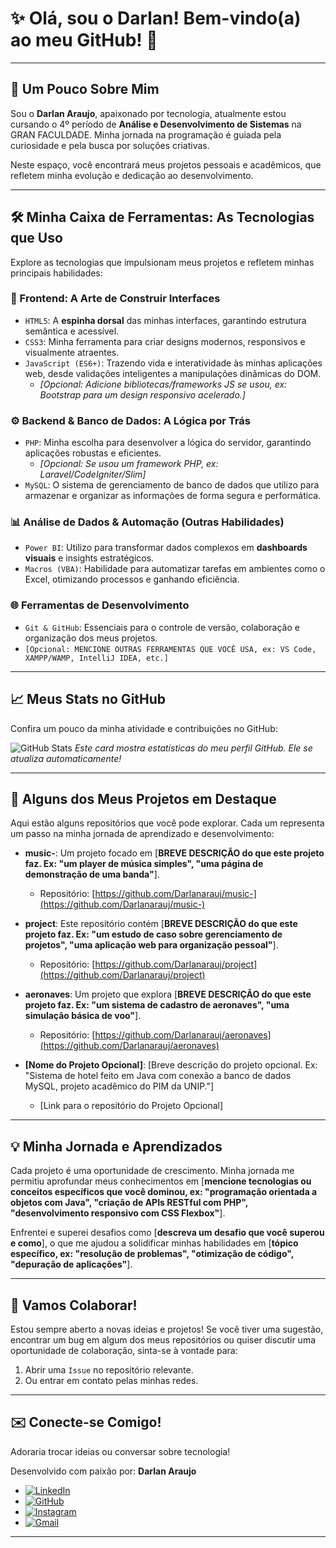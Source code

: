 # ✨ Olá, sou o Darlan! Bem-vindo(a) ao meu GitHub! 👋

---

## 🌟 Um Pouco Sobre Mim

Sou o **Darlan Araujo**, apaixonado por tecnologia, atualmente estou cursando o 4º período de **Análise e Desenvolvimento de Sistemas** na GRAN FACULDADE. Minha jornada na programação é guiada pela curiosidade e pela busca por soluções criativas.

Neste espaço, você encontrará meus projetos pessoais e acadêmicos, que refletem minha evolução e dedicação ao desenvolvimento.

---

## 🛠️ Minha Caixa de Ferramentas: As Tecnologias que Uso

Explore as tecnologias que impulsionam meus projetos e refletem minhas principais habilidades:

### 🚀 Frontend: A Arte de Construir Interfaces
* `HTML5`: A **espinha dorsal** das minhas interfaces, garantindo estrutura semântica e acessível.
* `CSS3`: Minha ferramenta para criar designs modernos, responsivos e visualmente atraentes.
* `JavaScript (ES6+)`: Trazendo vida e interatividade às minhas aplicações web, desde validações inteligentes a manipulações dinâmicas do DOM.
    * *[Opcional: Adicione bibliotecas/frameworks JS se usou, ex: Bootstrap para um design responsivo acelerado.]*

### ⚙️ Backend & Banco de Dados: A Lógica por Trás
* `PHP`: Minha escolha para desenvolver a lógica do servidor, garantindo aplicações robustas e eficientes.
    * *[Opcional: Se usou um framework PHP, ex: Laravel/CodeIgniter/Slim]*
* `MySQL`: O sistema de gerenciamento de banco de dados que utilizo para armazenar e organizar as informações de forma segura e performática.

### 📊 Análise de Dados & Automação (Outras Habilidades)
* `Power BI`: Utilizo para transformar dados complexos em **dashboards visuais** e insights estratégicos.
* `Macros (VBA)`: Habilidade para automatizar tarefas em ambientes como o Excel, otimizando processos e ganhando eficiência.

### 🌐 Ferramentas de Desenvolvimento
* `Git & GitHub`: Essenciais para o controle de versão, colaboração e organização dos meus projetos.
* `[Opcional: MENCIONE OUTRAS FERRAMENTAS QUE VOCÊ USA, ex: VS Code, XAMPP/WAMP, IntelliJ IDEA, etc.]`

---

## 📈 Meus Stats no GitHub

Confira um pouco da minha atividade e contribuições no GitHub:

![GitHub Stats](https://github-readme-stats.vercel.app/api?username=Darlanarauj&show_icons=true&theme=transparent&hide_rank=true&count_private=true)
*Este card mostra estatísticas do meu perfil GitHub. Ele se atualiza automaticamente!*

---

## 🌟 Alguns dos Meus Projetos em Destaque

Aqui estão alguns repositórios que você pode explorar. Cada um representa um passo na minha jornada de aprendizado e desenvolvimento:

* **music-**: Um projeto focado em [**BREVE DESCRIÇÃO do que este projeto faz. Ex: "um player de música simples", "uma página de demonstração de uma banda"**].
    * Repositório: [https://github.com/Darlanarauj/music-](https://github.com/Darlanarauj/music-)

* **project**: Este repositório contém [**BREVE DESCRIÇÃO do que este projeto faz. Ex: "um estudo de caso sobre gerenciamento de projetos", "uma aplicação web para organização pessoal"**].
    * Repositório: [https://github.com/Darlanarauj/project](https://github.com/Darlanarauj/project)

* **aeronaves**: Um projeto que explora [**BREVE DESCRIÇÃO do que este projeto faz. Ex: "um sistema de cadastro de aeronaves", "uma simulação básica de voo"**].
    * Repositório: [https://github.com/Darlanarauj/aeronaves](https://github.com/Darlanarauj/aeronaves)

* **[Nome do Projeto Opcional]**: [Breve descrição do projeto opcional. Ex: "Sistema de hotel feito em Java com conexão a banco de dados MySQL, projeto acadêmico do PIM da UNIP."]
    * [Link para o repositório do Projeto Opcional]

---

## 💡 Minha Jornada e Aprendizados

Cada projeto é uma oportunidade de crescimento. Minha jornada me permitiu aprofundar meus conhecimentos em [**mencione tecnologias ou conceitos específicos que você dominou, ex: "programação orientada a objetos com Java", "criação de APIs RESTful com PHP", "desenvolvimento responsivo com CSS Flexbox"**].

Enfrentei e superei desafios como [**descreva um desafio que você superou e como**], o que me ajudou a solidificar minhas habilidades em [**tópico específico, ex: "resolução de problemas", "otimização de código", "depuração de aplicações"**].

---

## 🤝 Vamos Colaborar!

Estou sempre aberto a novas ideias e projetos! Se você tiver uma sugestão, encontrar um bug em algum dos meus repositórios ou quiser discutir uma oportunidade de colaboração, sinta-se à vontade para:

1.  Abrir uma `Issue` no repositório relevante.
2.  Ou entrar em contato pelas minhas redes.

---

## ✉️ Conecte-se Comigo!

Adoraria trocar ideias ou conversar sobre tecnologia!

Desenvolvido com paixão por: **Darlan Araujo**

* [![LinkedIn](https://img.shields.io/badge/LinkedIn-0077B5?style=for-the-badge&logo=linkedin&logoColor=white)](https://www.linkedin.com/in/darlan-araujo-031995311/)
* [![GitHub](https://img.shields.io/badge/GitHub-100000?style=for-the-badge&logo=github&logoColor=white)](https://github.com/Darlanarauj)
* [![Instagram](https://img.shields.io/badge/Instagram-E4405F?style=for-the-badge&logo=instagram&logoColor=white)](https://www.instagram.com/d.arauj_/)
* [![Gmail](https://img.shields.io/badge/Gmail-D14836?style=for-the-badge&logo=gmail&logoColor=white)](mailto:darlanarauj20@gmail.com)

---
